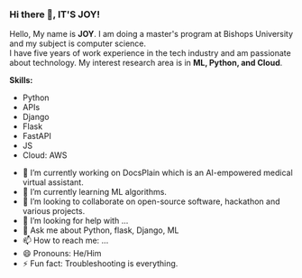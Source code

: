 ### Hi there 👋, IT'S JOY!
<p>
Hello, My name is <b>JOY</b>. I am doing a master's program at Bishops University and my subject is computer science.<br>
I have five years of work experience in the tech industry and am passionate about technology. My interest research area is in <b>ML, Python, and Cloud</b>. 
  
</p>

<b>Skills:</b>
<ul>
  <li>Python</li>
  <li>APIs</li>
  <li>Django</li>
  <li>Flask</li>
  <li>FastAPI</li>
  <li>JS</li>
  <li>Cloud: AWS</li>
</ul>


- 🔭 I’m currently working on DocsPlain which is an AI-empowered medical virtual assistant. 
- 🌱 I’m currently learning ML algorithms.
- 👯 I’m looking to collaborate on open-source software, hackathon and various projects.
- 🤔 I’m looking for help with ...
- 💬 Ask me about Python, flask, Django, ML
- 📫 How to reach me: ...
- 😄 Pronouns: He/Him
- ⚡ Fun fact: Troubleshooting is everything.

